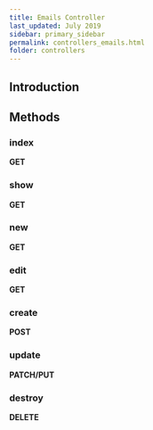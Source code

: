 ```yaml
---
title: Emails Controller
last_updated: July 2019
sidebar: primary_sidebar
permalink: controllers_emails.html
folder: controllers
---
```


## Introduction

## Methods

### index

__GET__

### show

__GET__

### new

__GET__

### edit

__GET__

### create

__POST__

### update

__PATCH/PUT__

### destroy

__DELETE__